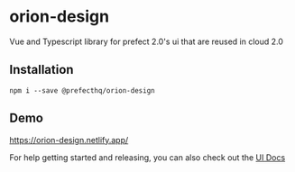 # orion-design
Vue and Typescript library for prefect 2.0's ui that are reused in cloud 2.0

## Installation
```
npm i --save @prefecthq/orion-design
```

## Demo
https://orion-design.netlify.app/

For help getting started and releasing, you can also check out the [UI Docs](https://www.notion.so/prefect/UI-33789148071e4f0297d0fbb410a122ae)

